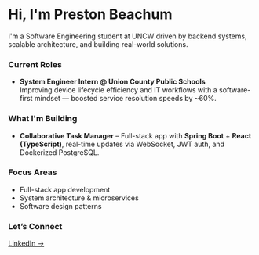# Hi, I'm Preston Beachum 

I'm a Software Engineering student at UNCW driven by backend systems, scalable architecture, and building real-world solutions.

###  Current Roles
- **System Engineer Intern @ Union County Public Schools**  
  Improving device lifecycle efficiency and IT workflows with a software-first mindset — boosted service resolution speeds by ~60%.

###  What I'm Building
-  **Collaborative Task Manager** – Full-stack app with **Spring Boot** + **React (TypeScript)**, real-time updates via WebSocket, JWT auth, and Dockerized PostgreSQL.

###  Focus Areas
- Full-stack app development  
- System architecture & microservices  
- Software design patterns  

###  Let’s Connect
[LinkedIn →](https://www.linkedin.com/in/preston-beachum-a3b7b12ba)


